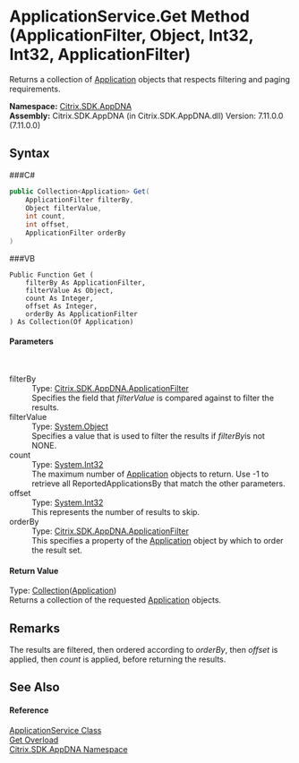 # ApplicationService.Get Method (ApplicationFilter, Object, Int32, Int32, ApplicationFilter)
 

Returns a collection of <a href="T_Citrix_SDK_AppDNA_Application">Application</a> objects that respects filtering and paging requirements.

**Namespace:**&nbsp;<a href="N_Citrix_SDK_AppDNA">Citrix.SDK.AppDNA</a><br />**Assembly:**&nbsp;Citrix.SDK.AppDNA (in Citrix.SDK.AppDNA.dll) Version: 7.11.0.0 (7.11.0.0)

## Syntax

###C#
```csharp
public Collection<Application> Get(
	ApplicationFilter filterBy,
	Object filterValue,
	int count,
	int offset,
	ApplicationFilter orderBy
)
```

###VB
```vbnet
Public Function Get ( 
	filterBy As ApplicationFilter,
	filterValue As Object,
	count As Integer,
	offset As Integer,
	orderBy As ApplicationFilter
) As Collection(Of Application)
```


#### Parameters
&nbsp;<dl><dt>filterBy</dt><dd>Type: <a href="T_Citrix_SDK_AppDNA_ApplicationFilter">Citrix.SDK.AppDNA.ApplicationFilter</a><br />Specifies the field that *filterValue* is compared against to filter the results.</dd><dt>filterValue</dt><dd>Type: <a href="http://msdn2.microsoft.com/en-us/library/e5kfa45b" target="_blank">System.Object</a><br />Specifies a value that is used to filter the results if *filterBy*is not NONE.</dd><dt>count</dt><dd>Type: <a href="http://msdn2.microsoft.com/en-us/library/td2s409d" target="_blank">System.Int32</a><br />The maximum number of <a href="T_Citrix_SDK_AppDNA_Application">Application</a> objects to return. Use -1 to retrieve all ReportedApplicationsBy that match the other parameters.</dd><dt>offset</dt><dd>Type: <a href="http://msdn2.microsoft.com/en-us/library/td2s409d" target="_blank">System.Int32</a><br />This represents the number of results to skip.</dd><dt>orderBy</dt><dd>Type: <a href="T_Citrix_SDK_AppDNA_ApplicationFilter">Citrix.SDK.AppDNA.ApplicationFilter</a><br />This specifies a property of the <a href="T_Citrix_SDK_AppDNA_Application">Application</a> object by which to order the result set.</dd></dl>

#### Return Value
Type: <a href="http://msdn2.microsoft.com/en-us/library/ms132397" target="_blank">Collection</a>(<a href="T_Citrix_SDK_AppDNA_Application">Application</a>)<br />Returns a collection of the requested <a href="T_Citrix_SDK_AppDNA_Application">Application</a> objects.

## Remarks
The results are filtered, then ordered according to *orderBy*, then *offset* is applied, then *count* is applied, before returning the results.

## See Also


#### Reference
<a href="T_Citrix_SDK_AppDNA_ApplicationService">ApplicationService Class</a><br /><a href="Overload_Citrix_SDK_AppDNA_ApplicationService_Get">Get Overload</a><br /><a href="N_Citrix_SDK_AppDNA">Citrix.SDK.AppDNA Namespace</a><br />